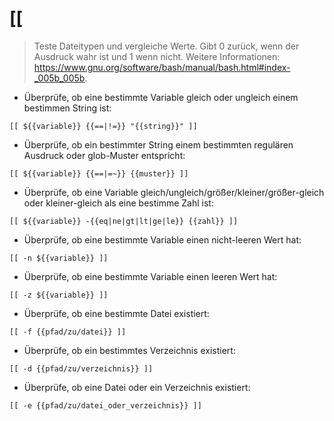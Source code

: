 # [[

> Teste Dateitypen und vergleiche Werte.
> Gibt 0 zurück, wenn der Ausdruck wahr ist und 1 wenn nicht.
> Weitere Informationen: <https://www.gnu.org/software/bash/manual/bash.html#index-_005b_005b>.

- Überprüfe, ob eine bestimmte Variable gleich oder ungleich einem bestimmen String ist:

`[[ ${{variable}} {{==|!=}} "{{string}}" ]]`

- Überprüfe, ob ein bestimmter String einem bestimmten regulären Ausdruck oder glob-Muster entspricht:

`[[ ${{variable}} {{==|=~}} {{muster}} ]]`

- Überprüfe, ob eine Variable gleich/ungleich/größer/kleiner/größer-gleich oder kleiner-gleich als eine bestimme Zahl ist:

`[[ ${{variable}} -{{eq|ne|gt|lt|ge|le}} {{zahl}} ]]`

- Überprüfe, ob eine bestimmte Variable einen nicht-leeren Wert hat:

`[[ -n ${{variable}} ]]`

- Überprüfe, ob eine bestimmte Variable einen leeren Wert hat:

`[[ -z ${{variable}} ]]`

- Überprüfe, ob eine bestimmte Datei existiert:

`[[ -f {{pfad/zu/datei}} ]]`

- Überprüfe, ob ein bestimmtes Verzeichnis existiert:

`[[ -d {{pfad/zu/verzeichnis}} ]]`

- Überprüfe, ob eine Datei oder ein Verzeichnis existiert:

`[[ -e {{pfad/zu/datei_oder_verzeichnis}} ]]`
